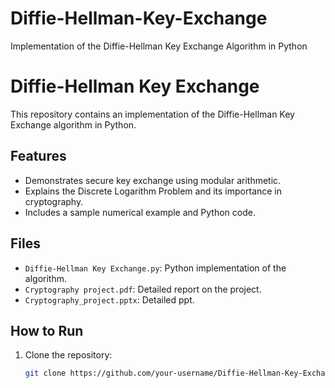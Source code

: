 # Diffie-Hellman-Key-Exchange
Implementation of the Diffie-Hellman Key Exchange Algorithm in Python
# Diffie-Hellman Key Exchange
This repository contains an implementation of the Diffie-Hellman Key Exchange algorithm in Python. 

## Features
- Demonstrates secure key exchange using modular arithmetic.
- Explains the Discrete Logarithm Problem and its importance in cryptography.
- Includes a sample numerical example and Python code.

## Files
- `Diffie-Hellman Key Exchange.py`: Python implementation of the algorithm.
- `Cryptography project.pdf`: Detailed report on the project.
- `Cryptography_project.pptx`: Detailed ppt.
## How to Run
1. Clone the repository:
   ```bash
   git clone https://github.com/your-username/Diffie-Hellman-Key-Exchange.git

